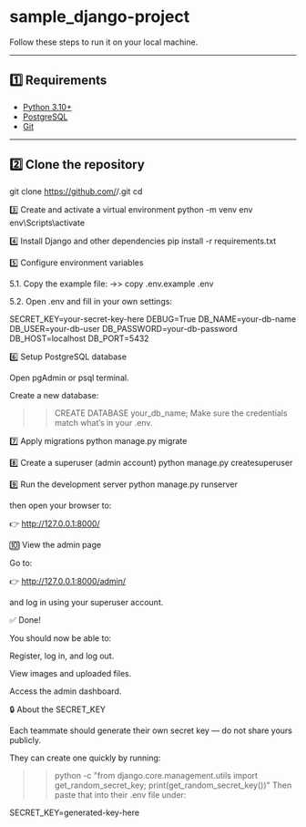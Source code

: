 # sample_django-project

Follow these steps to run it on your local machine.

---

## 1️⃣ Requirements

- [Python 3.10+](https://www.python.org/downloads/)
- [PostgreSQL](https://www.postgresql.org/download/windows/)
- [Git](https://git-scm.com/downloads)

---

## 2️⃣ Clone the repository

git clone https://github.com/<your-username>/<your-repo>.git
cd <your-repo>

3️⃣ Create and activate a virtual environment
python -m venv env
env\Scripts\activate

4️⃣ Install Django and other dependencies
pip install -r requirements.txt

5️⃣ Configure environment variables

5.1. Copy the example file:
->> copy .env.example .env

5.2. Open .env and fill in your own settings:

SECRET_KEY=your-secret-key-here
DEBUG=True
DB_NAME=your-db-name
DB_USER=your-db-user
DB_PASSWORD=your-db-password
DB_HOST=localhost
DB_PORT=5432

6️⃣ Setup PostgreSQL database

Open pgAdmin or psql terminal.

Create a new database:
>>CREATE DATABASE your_db_name;
Make sure the credentials match what’s in your .env.


7️⃣ Apply migrations
python manage.py migrate


8️⃣ Create a superuser (admin account)
python manage.py createsuperuser


9️⃣ Run the development server
python manage.py runserver

then open your browser to:

👉 http://127.0.0.1:8000/

🔟 View the admin page

Go to:

👉 http://127.0.0.1:8000/admin/

and log in using your superuser account.

✅ Done!

You should now be able to:

Register, log in, and log out.

View images and uploaded files.

Access the admin dashboard.

🔒 About the SECRET_KEY

Each teammate should generate their own secret key — do not share yours publicly.

They can create one quickly by running:
>>python -c "from django.core.management.utils import get_random_secret_key; print(get_random_secret_key())"
Then paste that into their .env file under:

SECRET_KEY=generated-key-here
